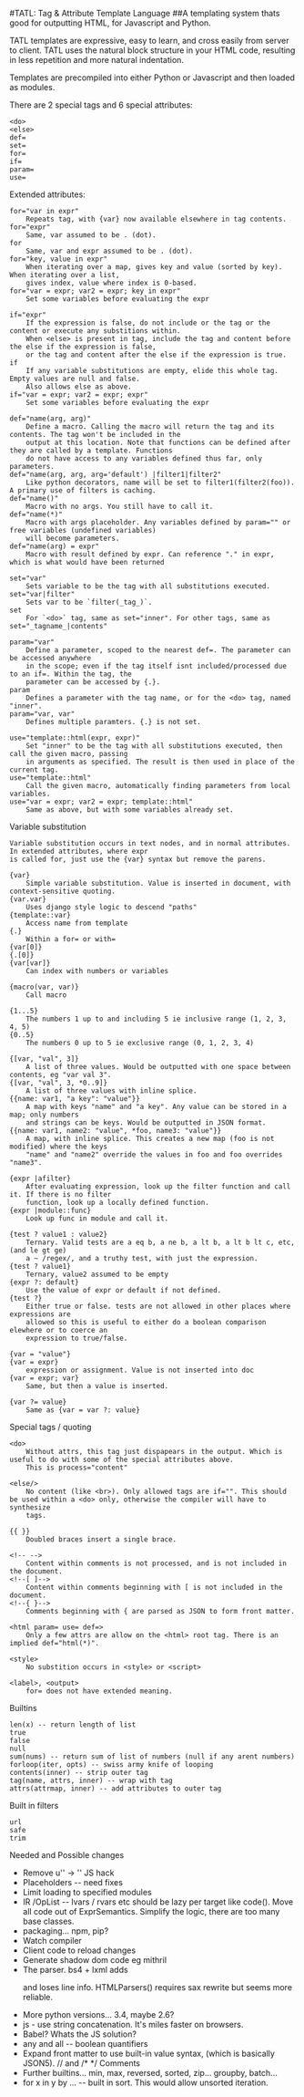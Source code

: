 #TATL: Tag & Attribute Template Language
##A templating system thats good for outputting HTML, for Javascript and Python.

TATL templates are expressive, easy to learn, and cross easily from
server to client. TATL uses the natural block structure in your HTML code,
resulting in less repetition and more natural indentation.

Templates are precompiled into either Python or Javascript and then loaded
as modules.

There are 2 special tags and 6 special attributes:

	<do>
	<else>
	def=
	set=
	for=
	if=
	param=
	use=

Extended attributes:

	for="var in expr"
		Repeats tag, with {var} now available elsewhere in tag contents.
	for="expr"
		Same, var assumed to be . (dot).
	for
		Same, var and expr assumed to be . (dot).
	for="key, value in expr"
		When iterating over a map, gives key and value (sorted by key). When iterating over a list,
        gives index, value where index is 0-based.
	for="var = expr; var2 = expr; key in expr"
		Set some variables before evaluating the expr

	if="expr"
		If the expression is false, do not include or the tag or the content or execute any substitions within.
        When <else> is present in tag, include the tag and content before the else if the expression is false,
        or the tag and content after the else if the expression is true.
	if
		If any variable substitutions are empty, elide this whole tag. Empty values are null and false.
        Also allows else as above.
	if="var = expr; var2 = expr; expr"
		Set some variables before evaluating the expr

	def="name(arg, arg)"
		Define a macro. Calling the macro will return the tag and its contents. The tag won't be included in the
        output at this location. Note that functions can be defined after they are called by a template. Functions
        do not have access to any variables defined thus far, only parameters.
	def="name(arg, arg, arg='default') |filter1|filter2"
		Like python decorators, name will be set to filter1(filter2(foo)). A primary use of filters is caching.
	def="name()"
		Macro with no args. You still have to call it.
	def="name(*)"
		Macro with args placeholder. Any variables defined by param="" or free variables (undefined variables)
        will become parameters.
	def="name(arg) = expr"
		Macro with result defined by expr. Can reference "." in expr, which is what would have been returned

	set="var"
		Sets variable to be the tag with all substitutions executed.
	set="var|filter"
		Sets var to be `filter(_tag_)`.
	set
		For `<do>` tag, same as set="inner". For other tags, same as set="_tagname_|contents"

	param="var"
		Define a parameter, scoped to the nearest def=. The parameter can be accessed anywhere
		in the scope; even if the tag itself isnt included/processed due to an if=. Within the tag, the
		parameter can be accessed by {.}.
	param
		Defines a parameter with the tag name, or for the <do> tag, named "inner".
	param="var, var"
		Defines multiple paramters. {.} is not set.

	use="template::html(expr, expr)"
		Set "inner" to be the tag with all substitutions executed, then call the given macro, passing
        in arguments as specified. The result is then used in place of the current tag.
	use="template::html"
		Call the given macro, automatically finding parameters from local variables.
	use="var = expr; var2 = expr; template::html"
		Same as above, but with some variables already set.

Variable substitution

	Variable substitution occurs in text nodes, and in normal attributes. In extended attributes, where expr
	is called for, just use the {var} syntax but remove the parens.

	{var}
		Simple variable substitution. Value is inserted in document, with context-sensitive quoting.
	{var.var}
		Uses django style logic to descend "paths"
	{template::var}
		Access name from template
	{.}
		Within a for= or with=
	{var[0]}
	{.[0]}
	{var[var]}
		Can index with numbers or variables

	{macro(var, var)}
		Call macro

	{1...5}
		The numbers 1 up to and including 5 ie inclusive range (1, 2, 3, 4, 5)
	{0..5}
		The numbers 0 up to 5 ie exclusive range (0, 1, 2, 3, 4)

	{[var, "val", 3]}
		A list of three values. Would be outputted with one space between contents, eg "var val 3".
	{[var, "val", 3, *0..9]}
		A list of three values with inline splice.
    {{name: var1, "a key": "value"}}
        A map with keys "name" and "a key". Any value can be stored in a map; only numbers
        and strings can be keys. Would be outputted in JSON format.
	{{name: var1, name2: "value", *foo, name3: "value"}}
		A map, with inline splice. This creates a new map (foo is not modified) where the keys
        "name" and "name2" override the values in foo and foo overrides "name3".

	{expr |afilter}
		After evaluating expression, look up the filter function and call it. If there is no filter
        function, look up a locally defined function.
    {expr |module::func}
        Look up func in module and call it.

	{test ? value1 : value2}
		Ternary. Valid tests are a eq b, a ne b, a lt b, a lt b lt c, etc, (and le gt ge)
		a ~ /regex/, and a truthy test, with just the expression.
	{test ? value1}
		Ternary, value2 assumed to be empty
	{expr ?: default}
        Use the value of expr or default if not defined.
    {test ?}
        Either true or false. tests are not allowed in other places where expressions are
        allowed so this is useful to either do a boolean comparison elewhere or to coerce an
        expression to true/false.

	{var = "value"}
	{var = expr}
		expression or assignment. Value is not inserted into doc
	{var = expr; var}
		Same, but then a value is inserted.

    {var ?= value}
        Same as {var = var ?: value}



Special tags / quoting

	<do>
		Without attrs, this tag just dispapears in the output. Which is useful to do with some of the special attributes above.
		This is process="content"

	<else/>
		No content (like <br>). Only allowed tags are if="". This should be used within a <do> only, otherwise the compiler will have to synthesize
		tags.

	{{ }}
		Doubled braces insert a single brace.

	<!-- -->
		Content within comments is not processed, and is not included in the document.
	<!--[ ]-->
		Content within comments beginning with [ is not included in the document.
	<!--{ }-->
		Comments beginning with { are parsed as JSON to form front matter.

	<html param= use= def=>
		Only a few attrs are allow on the <html> root tag. There is an implied def="html(*)".

	<style>
		No substition occurs in <style> or <script>

	<label>, <output>
		for= does not have extended meaning.

Builtins

    len(x) -- return length of list
    true
    false
    null
    sum(nums) -- return sum of list of numbers (null if any arent numbers)
    forloop(iter, opts) -- swiss army knife of looping
    contents(inner) -- strip outer tag
    tag(name, attrs, inner) -- wrap with tag
    attrs(attrmap, inner) -- add attributes to outer tag

Built in filters

    url
    safe
    trim


Needed and Possible changes

* Remove u'' -> '' JS hack
* Placeholders -- need fixes
* Limit loading to specified modules
* IR /OpList -- lvars / rvars etc should be lazy per target like code(). Move all code out of ExprSemantics. Simplify the logic, there are too many base classes.
* packaging... npm, pip?
* Watch compiler
* Client code to reload changes
* Generate shadow dom code eg mithril
* The parser. bs4 + lxml adds <html><body><p> and loses line info. HTMLParsers() requires sax rewrite but seems more reliable.
* More python versions... 3.4, maybe 2.6?
* js - use string concatenation. It's miles faster on browsers.
* Babel? Whats the JS solution?
* any and all -- boolean quantifiers
* Expand front matter to use built-in value syntax, (which is basically JSON5). // and /* */ Comments
* Further builtins... min, max, reversed, sorted, zip... groupby, batch...
* for x in y by ... -- built in sort. This would allow unsorted iteration.

